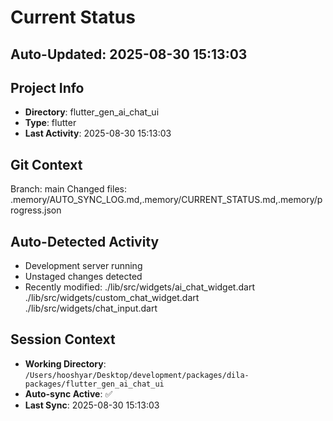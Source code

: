 # Current Status

## Auto-Updated: 2025-08-30 15:13:03

## Project Info
- **Directory**: flutter_gen_ai_chat_ui
- **Type**: flutter
- **Last Activity**: 2025-08-30 15:13:03

## Git Context
Branch: main
Changed files: .memory/AUTO_SYNC_LOG.md,.memory/CURRENT_STATUS.md,.memory/progress.json

## Auto-Detected Activity

- Development server running
- Unstaged changes detected
- Recently modified: ./lib/src/widgets/ai_chat_widget.dart
./lib/src/widgets/custom_chat_widget.dart
./lib/src/widgets/chat_input.dart

## Session Context
- **Working Directory**: `/Users/hooshyar/Desktop/development/packages/dila-packages/flutter_gen_ai_chat_ui`
- **Auto-sync Active**: ✅
- **Last Sync**: 2025-08-30 15:13:03

